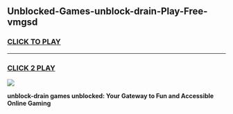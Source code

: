 
## Unblocked-Games-unblock-drain-Play-Free-vmgsd
<h3>
<a href="https://premium76.site?title=unblock-drain&ref=20M">CLICK TO PLAY</a></h3>
<hr>

<h3>
<a href="https://premium76.site?title=unblock-drain&ref=20M">CLICK 2 PLAY</a>
  
</h3>

<a href="https://premium76.site?title=unblock-drain&ref=19M"><img src="https://clearcache.store/games.png"></a>


**unblock-drain games unblocked: Your Gateway to Fun and Accessible Online Gaming**
